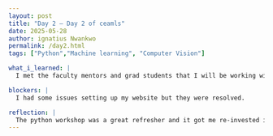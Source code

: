 ```yaml
---
layout: post
title: "Day 2 – Day 2 of ceamls"
date: 2025-05-28
author: ignatius Nwankwo
permalink: /day2.html
tags: ["Python","Machine learning", "Computer Vision"]

what_i_learned: |
  I met the faculty mentors and grad students that I will be working with and they explained our project. We will be working on a system that tracks eye movement in drivers to prevent sleep. We did a python workshop which was fun, and at the end we played the game Headband which was very engaging and interactive.

blockers: |
  I had some issues setting up my website but they were resolved.

reflection: |
  The python workshop was a great refresher and it got me re-invested in programming and data management.
---
```

